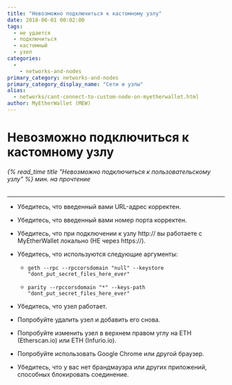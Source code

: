 ```yaml
---
title: "Невозможно подключиться к кастомному узлу"
date: 2018-06-01 00:02:00
tags:
  - не удается
  - подключиться
  - кастомный
  - узел
categories:
  - 
    - networks-and-nodes
primary_category: networks-and-nodes
primary_category_display_name: "Сети и узлы"
alias:
  - networks/cant-connect-to-custom-node-on-myetherwallet.html
author: MyEtherWallet (MEW)
---
```


# **Невозможно подключиться к кастомному узлу**

###### {% read_time title "Невозможно подключиться к пользовательскому узлу" %} мин. на прочтение

* * *

-   Убедитесь, что введенный вами URL-адрес корректен.

-   Убедитесь, что введенный вами номер порта корректен.

-   Убедитесь, что при подключении к узлу http&#x3A;// вы работаете с MyEtherWallet локально (НЕ через https&#x3A;//).

-   Убедитесь, что используются следующие аргументы:

    -   `geth --rpc --rpccorsdomain "null" --keystore "dont_put_secret_files_here_ever"`

    -   `parity --rpccorsdomain "*" --keys-path "dont_put_secret_files_here_ever"`

-   Убедитесь, что узел работает.

-   Попробуйте удалить узел и добавить его снова.

-   Попробуйте изменить узел в верхнем правом углу на ETH (Etherscan.io) или ETH (Infurio.io).

-   Попробуйте использовать Google Chrome или другой браузер.

-   Убедитесь, что у вас нет брандмауэра или других приложений, способных блокировать соединение.
